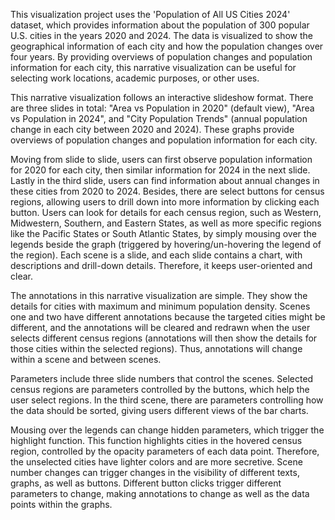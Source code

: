 This visualization project uses the 'Population of All US Cities 2024' dataset, which provides information about the population of 300 popular U.S. cities in the years 2020 and 2024. The data is visualized to show the geographical information of each city and how the population changes over four years. By providing overviews of population changes and population information for each city, this narrative visualization can be useful for selecting work locations, academic purposes, or other uses.

This narrative visualization follows an interactive slideshow format. There are three slides in total: "Area vs Population in 2020" (default view), "Area vs Population in 2024", and "City Population Trends" (annual population change in each city between 2020 and 2024). These graphs provide overviews of population changes and population information for each city.

Moving from slide to slide, users can first observe population information for 2020 for each city, then similar information for 2024 in the next slide. Lastly in the third slide, users can find information about annual changes in these cities from 2020 to 2024. Besides, there are select buttons for census regions, allowing users to drill down into more information by clicking each button. Users can look for details for each census region, such as Western, Midwestern, Southern, and Eastern States, as well as more specific regions like the Pacific States or South Atlantic States, by simply mousing over the legends beside the graph (triggered by hovering/un-hovering the legend of the region). Each scene is a slide, and each slide contains a chart, with descriptions and drill-down details. Therefore, it keeps user-oriented and clear.

The annotations in this narrative visualization are simple. They show the details for cities with maximum and minimum population density. Scenes one and two have different annotations because the targeted cities might be different, and the annotations will be cleared and redrawn when the user selects different census regions (annotations will then show the details for those cities within the selected regions). Thus, annotations will change within a scene and between scenes.

Parameters include three slide numbers that control the scenes. Selected census regions are parameters controlled by the buttons, which help the user select regions. In the third scene, there are parameters controlling how the data should be sorted, giving users different views of the bar charts.

Mousing over the legends can change hidden parameters, which trigger the highlight function. This function highlights cities in the hovered census region, controlled by the opacity parameters of each data point. Therefore, the unselected cities have lighter colors and are more secretive. Scene number changes can trigger changes in the visibility of different texts, graphs, as well as buttons. Different button clicks trigger different parameters to change, making annotations to change as well as the data points within the graphs.
